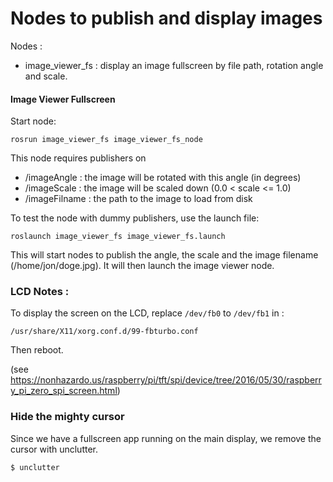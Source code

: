 # Nodes to publish and display images 

Nodes :
  * image_viewer_fs : display an image fullscreen by file path, rotation angle and scale.

#### Image Viewer Fullscreen

Start node:
```
rosrun image_viewer_fs image_viewer_fs_node
```

This node requires publishers on
 * /imageAngle : the image will be rotated with this angle (in degrees)
 * /imageScale : the image will be scaled down (0.0 < scale <= 1.0)
 * /imageFilname : the path to the image to load from disk


To test the node with dummy publishers, use the launch file:
```
roslaunch image_viewer_fs image_viewer_fs.launch
```
This will start nodes to publish the angle, the scale and the image filename (/home/jon/doge.jpg).
It will then launch the image viewer node.



### LCD Notes : 
To display the screen on the LCD, replace `/dev/fb0` to `/dev/fb1` in :

```
/usr/share/X11/xorg.conf.d/99-fbturbo.conf
```

Then reboot.

(see https://nonhazardo.us/raspberry/pi/tft/spi/device/tree/2016/05/30/raspberry_pi_zero_spi_screen.html)

### Hide the mighty cursor
Since we have a fullscreen app running on the main display, we remove the cursor with unclutter.

```
$ unclutter
```
